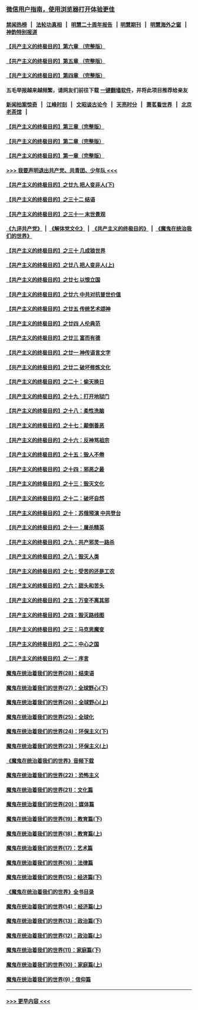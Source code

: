 ### [微信用户指南，使用浏览器打开体验更佳](https://github.com/gfw-breaker/banned-news1/blob/master/indexes/wechat-guide.md?t=0)
#### [禁闻热榜](热点新闻.md?t=0)  &nbsp;&nbsp;|&nbsp;&nbsp; [法轮功真相](https://github.com/gfw-breaker/truth/blob/master/README.md?t=0) &nbsp;&nbsp;|&nbsp;&nbsp; [明慧二十周年报告](https://github.com/gfw-breaker/mh-reports/blob/master/README.md?t=0) &nbsp;&nbsp;|&nbsp;&nbsp;[明慧期刊](https://github.com/gfw-breaker/mh-qikan) &nbsp;&nbsp;|&nbsp;&nbsp; [明慧海外之窗](https://github.com/gfw-breaker/mh-news/blob/master/README.md?t=0) &nbsp;&nbsp;|&nbsp;&nbsp; [神韵特别报道](https://github.com/gfw-breaker/mh-news/blob/master/shenyun.md?t=0)
#### [【共产主义的终极目的】第六章 （完整版）](../pages/nsc422/n11428913.md?t=02051711) 
#### [【共产主义的终极目的】第五章 （完整版）](../pages/nsc422/n11428912.md?t=02051711) 
#### [【共产主义的终极目的】第四章 （完整版）](../pages/nsc422/n11428907.md?t=02051711) 
#### 五毛举报越来越频繁，请网友们前往下载 [一键翻墙软件](https://github.com/gfw-breaker/ssr-accounts)，并将此项目推荐给亲友
#### [新闻拍案惊奇](https://github.com/gfw-breaker/banned-news1/blob/master/pages/link4.md) &nbsp;&nbsp;|&nbsp;&nbsp; [江峰时刻](https://github.com/gfw-breaker/banned-news1/blob/master/pages/link4.md) &nbsp;&nbsp;|&nbsp;&nbsp; [文昭谈古论今](https://github.com/gfw-breaker/banned-news1/blob/master/pages/link4.md) &nbsp;&nbsp;|&nbsp;&nbsp; [天亮时分](https://github.com/gfw-breaker/banned-news1/blob/master/pages/link4.md) &nbsp;&nbsp;|&nbsp;&nbsp; [萧茗看世界](https://github.com/gfw-breaker/banned-news1/blob/master/pages/link4.md) &nbsp;&nbsp;|&nbsp;&nbsp; [北京老茶馆](https://github.com/gfw-breaker/banned-news1/blob/master/pages/link4.md) &nbsp;&nbsp;|&nbsp;&nbsp; 
#### [【共产主义的终极目的】第三章（完整版）](../pages/nsc422/n11428848.md?t=02051711) 
#### [【共产主义的终极目的】第二章（完整版）](../pages/nsc422/n11428831.md?t=02051711) 
#### [【共产主义的终极目的】第一章（完整版）](../pages/nsc422/n11417651.md?t=02051711) 
#### [>>> 我要声明退出共产党、共青团、少年队 <<<](https://github.com/begood0513/goodnews/blob/master/quit/letter.md) 
#### [【共产主义的终极目的】之廿九 把人变非人(下)](../pages/nsc422/n11344140.md?t=02051711) 
#### [【共产主义的终极目的】之三十二 结语](../pages/nsc422/n11360535.md?t=02051711) 
#### [【共产主义的终极目的】之三十一 末世景观](../pages/nsc422/n11351129.md?t=02051711) 
#### [《九评共产党》](https://github.com/begood0513/9ping.md/blob/master/README.md) &nbsp;|&nbsp; [《解体党文化》](../../../../jtdwh.md/blob/master/README.md)  &nbsp;|&nbsp; [《共产主义的终极目的》](../../../../gczydzjmd.md/blob/master/README.md) &nbsp;|&nbsp; [《魔鬼在统治我们的世界》](../../../../mgztzwmdsj.md/blob/master/README.md) 
#### [【共产主义的终极目的】之三十 几成狼世界](../pages/nsc422/n11348280.md?t=02051711) 
#### [【共产主义的终极目的】之廿八 把人变非人(上)](../pages/nsc422/n11340492.md?t=02051711) 
#### [【共产主义的终极目的】之廿七 以恨立国](../pages/nsc422/n11336944.md?t=02051711) 
#### [【共产主义的终极目的】之廿六 中共对抗普世价值](../pages/nsc422/n11324785.md?t=02051711) 
#### [【共产主义的终极目的】之廿五 传统艺术颂神](../pages/nsc422/n11296396.md?t=02051711) 
#### [【共产主义的终极目的】之廿四 人伦典范](../pages/nsc422/n11296397.md?t=02051711) 
#### [【共产主义的终极目的】之廿三 富而有德](../pages/nsc422/n11283598.md?t=02051711) 
#### [【共产主义的终极目的】之廿一 神传语言文字](../pages/nsc422/n11263265.md?t=02051711) 
#### [【共产主义的终极目的】之廿二 破坏修炼文化](../pages/nsc422/n11245728.md?t=02051711) 
#### [【共产主义的终极目的】之二十：偷天换日](../pages/nsc422/n11238846.md?t=02051711) 
#### [【共产主义的终极目的】之十九：打开地狱门](../pages/nsc422/n11206376.md?t=02051711) 
#### [【共产主义的终极目的】之十八：柔性洗脑](../pages/nsc422/n11199994.md?t=02051711) 
#### [【共产主义的终极目的】之十七：颠倒善恶](../pages/nsc422/n11179782.md?t=02051711) 
#### [【共产主义的终极目的】之十六：反神骂祖宗](../pages/nsc422/n11166798.md?t=02051711) 
#### [【共产主义的终极目的】之十五：毁人不倦](../pages/nsc422/n11166792.md?t=02051711) 
#### [【共产主义的终极目的】之十四：邪恶之最](../pages/nsc422/n11150249.md?t=02051711) 
#### [【共产主义的终极目的】之十三：毁灭文化](../pages/nsc422/n11135227.md?t=02051711) 
#### [【共产主义的终极目的】之十二：破坏自然](../pages/nsc422/n11135214.md?t=02051711) 
#### [【共产主义的终极目的】之十：苏俄预演 中共登台](../pages/nsc422/n11118424.md?t=02051711) 
#### [【共产主义的终极目的】之十一：屠杀精英](../pages/nsc422/n11118442.md?t=02051711) 
#### [【共产主义的终极目的】之九：共产邪灵一路杀](../pages/nsc422/n11114139.md?t=02051711) 
#### [【共产主义的终极目的】之八：毁灭人类](../pages/nsc422/n11108503.md?t=02051711) 
#### [【共产主义的终极目的】之七：受苦的还是工农](../pages/nsc422/n11101809.md?t=02051711) 
#### [【共产主义的终极目的】之六：甜头和苦头](../pages/nsc422/n11096971.md?t=02051711) 
#### [【共产主义的终极目的】之五：万变不离其邪](../pages/nsc422/n11091285.md?t=02051711) 
#### [【共产主义的终极目的】之四：毁灭路线图](../pages/nsc422/n11086284.md?t=02051711) 
#### [【共产主义的终极目的】之三：马克思魔变](../pages/nsc422/n11061941.md?t=02051711) 
#### [【共产主义的终极目的】之二：中心之国](../pages/nsc422/n11047728.md?t=02051711) 
#### [【共产主义的终极目的】之一：序言](../pages/nsc422/n11086077.md?t=02051711) 
#### [魔鬼在统治着我们的世界(28)：结束语](../pages/nsc422/n10936246.md?t=02051711) 
#### [魔鬼在统治着我们的世界(27)：全球野心(下)](../pages/nsc422/n10928319.md?t=02051711) 
#### [魔鬼在统治着我们的世界(26)：全球野心(上)](../pages/nsc422/n10900318.md?t=02051711) 
#### [魔鬼在统治着我们的世界(25)：全球化](../pages/nsc422/n10788205.md?t=02051711) 
#### [魔鬼在统治着我们的世界(24)：环保主义(下)](../pages/nsc422/n10695307.md?t=02051711) 
#### [魔鬼在统治着我们的世界(23)：环保主义(上)](../pages/nsc422/n10688613.md?t=02051711) 
#### [《魔鬼在统治着我们的世界》音频下载](../pages/nsc422/n10635553.md?t=02051711) 
#### [魔鬼在统治着我们的世界(22)：恐怖主义](../pages/nsc422/n10614727.md?t=02051711) 
#### [魔鬼在统治着我们的世界(21)：文化篇](../pages/nsc422/n10597706.md?t=02051711) 
#### [魔鬼在统治着我们的世界(20)：媒体篇](../pages/nsc422/n10586579.md?t=02051711) 
#### [魔鬼在统治着我们的世界(19)：教育篇(下)](../pages/nsc422/n10564808.md?t=02051711) 
#### [魔鬼在统治着我们的世界(18)：教育篇(上)](../pages/nsc422/n10526970.md?t=02051711) 
#### [魔鬼在统治着我们的世界(17)：艺术篇](../pages/nsc422/n10499093.md?t=02051711) 
#### [魔鬼在统治着我们的世界(16)：法律篇](../pages/nsc422/n10485969.md?t=02051711) 
#### [魔鬼在统治着我们的世界(15)：经济篇(下)](../pages/nsc422/n10469975.md?t=02051711) 
#### [《魔鬼在统治着我们的世界》全书目录](../pages/nsc422/n10464261.md?t=02051711) 
#### [魔鬼在统治着我们的世界(14)：经济篇(上)](../pages/nsc422/n10457370.md?t=02051711) 
#### [魔鬼在统治着我们的世界(13)：政治篇(下)](../pages/nsc422/n10448270.md?t=02051711) 
#### [魔鬼在统治着我们的世界(12)：政治篇(上)](../pages/nsc422/n10444576.md?t=02051711) 
#### [魔鬼在统治着我们的世界(11)：家庭篇(下)](../pages/nsc422/n10440961.md?t=02051711) 
#### [魔鬼在统治着我们的世界(10)：家庭篇(上)](../pages/nsc422/n10435448.md?t=02051711) 
#### [魔鬼在统治着我们的世界(9)：信仰篇](../pages/nsc422/n10432159.md?t=02051711) 

----
#### [ >>> 更早内容 <<< ](../indexes/nsc422-earlier.md)
